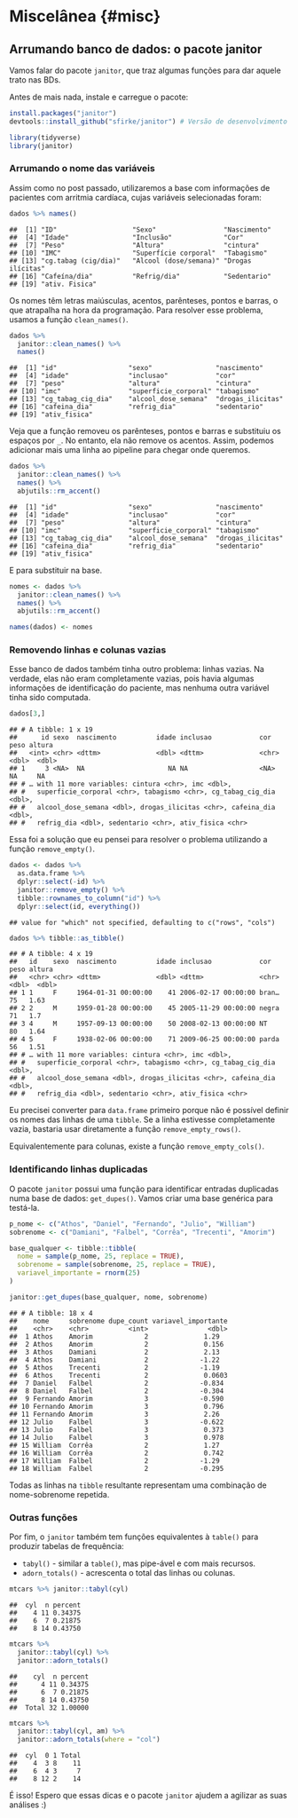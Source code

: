 # Miscelânea {#misc}


## Arrumando banco de dados: o pacote janitor

Vamos falar do pacote `janitor`, que traz algumas funções para dar aquele trato nas BDs.

Antes de mais nada, instale e carregue o pacote:


```r
install.packages("janitor")
devtools::install_github("sfirke/janitor") # Versão de desenvolvimento
```


```r
library(tidyverse)
library(janitor)
```

### Arrumando o nome das variáveis

Assim como no post passado, utilizaremos a base com informações de pacientes com arritmia cardíaca, cujas variáveis selecionadas foram:





```r
dados %>% names()
```

```
##  [1] "ID"                   "Sexo"                 "Nascimento"          
##  [4] "Idade"                "Inclusão"             "Cor"                 
##  [7] "Peso"                 "Altura"               "cintura"             
## [10] "IMC"                  "Superfície corporal"  "Tabagismo"           
## [13] "cg.tabag (cig/dia)"   "Alcool (dose/semana)" "Drogas ilícitas"     
## [16] "Cafeína/dia"          "Refrig/dia"           "Sedentario"          
## [19] "ativ. Fisica"
```

Os nomes têm letras maiúsculas, acentos, parênteses, pontos e barras, o que atrapalha na hora da programação. Para resolver esse problema, usamos a função `clean_names()`.


```r
dados %>% 
  janitor::clean_names() %>% 
  names()
```

```
##  [1] "id"                  "sexo"                "nascimento"         
##  [4] "idade"               "inclusao"            "cor"                
##  [7] "peso"                "altura"              "cintura"            
## [10] "imc"                 "superficie_corporal" "tabagismo"          
## [13] "cg_tabag_cig_dia"    "alcool_dose_semana"  "drogas_ilicitas"    
## [16] "cafeina_dia"         "refrig_dia"          "sedentario"         
## [19] "ativ_fisica"
```

Veja que a função removeu os parênteses, pontos e barras e substituiu os espaços por `_`. No entanto, ela não remove os acentos. Assim, podemos adicionar mais uma linha ao pipeline para chegar onde queremos.


```r
dados %>%
  janitor::clean_names() %>% 
  names() %>% 
  abjutils::rm_accent()
```

```
##  [1] "id"                  "sexo"                "nascimento"         
##  [4] "idade"               "inclusao"            "cor"                
##  [7] "peso"                "altura"              "cintura"            
## [10] "imc"                 "superficie_corporal" "tabagismo"          
## [13] "cg_tabag_cig_dia"    "alcool_dose_semana"  "drogas_ilicitas"    
## [16] "cafeina_dia"         "refrig_dia"          "sedentario"         
## [19] "ativ_fisica"
```

E para substituir na base.


```r
nomes <- dados %>%
  janitor::clean_names() %>% 
  names() %>% 
  abjutils::rm_accent()

names(dados) <- nomes
```

### Removendo linhas e colunas vazias



Esse banco de dados também tinha outro problema: linhas vazias. Na verdade, elas não eram completamente vazias, pois havia algumas informações de identificação do paciente, mas nenhuma outra variável tinha sido computada.


```r
dados[3,]
```

```
## # A tibble: 1 x 19
##      id sexo  nascimento          idade inclusao            cor    peso altura
##   <int> <chr> <dttm>              <dbl> <dttm>              <chr> <dbl>  <dbl>
## 1     3 <NA>  NA                     NA NA                  <NA>     NA     NA
## # … with 11 more variables: cintura <chr>, imc <dbl>,
## #   superficie_corporal <chr>, tabagismo <chr>, cg_tabag_cig_dia <dbl>,
## #   alcool_dose_semana <dbl>, drogas_ilicitas <chr>, cafeina_dia <dbl>,
## #   refrig_dia <dbl>, sedentario <chr>, ativ_fisica <chr>
```

Essa foi a solução que eu pensei para resolver o problema utilizando a função `remove_empty()`.


```r
dados <- dados %>% 
  as.data.frame %>% 
  dplyr::select(-id) %>% 
  janitor::remove_empty() %>% 
  tibble::rownames_to_column("id") %>% 
  dplyr::select(id, everything())
```

```
## value for "which" not specified, defaulting to c("rows", "cols")
```

```r
dados %>% tibble::as_tibble()
```

```
## # A tibble: 4 x 19
##   id    sexo  nascimento          idade inclusao            cor    peso altura
##   <chr> <chr> <dttm>              <dbl> <dttm>              <chr> <dbl>  <dbl>
## 1 1     F     1964-01-31 00:00:00    41 2006-02-17 00:00:00 bran…    75   1.63
## 2 2     M     1959-01-28 00:00:00    45 2005-11-29 00:00:00 negra    71   1.7 
## 3 4     M     1957-09-13 00:00:00    50 2008-02-13 00:00:00 NT       80   1.64
## 4 5     F     1938-02-06 00:00:00    71 2009-06-25 00:00:00 parda    56   1.51
## # … with 11 more variables: cintura <chr>, imc <dbl>,
## #   superficie_corporal <chr>, tabagismo <chr>, cg_tabag_cig_dia <dbl>,
## #   alcool_dose_semana <dbl>, drogas_ilicitas <chr>, cafeina_dia <dbl>,
## #   refrig_dia <dbl>, sedentario <chr>, ativ_fisica <chr>
```

Eu precisei converter para `data.frame` primeiro porque não é possível definir os nomes das linhas de uma `tibble`. Se a linha estivesse completamente vazia, bastaria usar diretamente a função `remove_empty_rows()`.

Equivalentemente para colunas, existe a função `remove_empty_cols()`.

### Identificando linhas duplicadas

O pacote `janitor` possui uma função para identificar entradas duplicadas numa base de dados: `get_dupes()`. Vamos criar uma base genérica para testá-la.


```r
p_nome <- c("Athos", "Daniel", "Fernando", "Julio", "William")
sobrenome <- c("Damiani", "Falbel", "Corrêa", "Trecenti", "Amorim")

base_qualquer <- tibble::tibble(
  nome = sample(p_nome, 25, replace = TRUE),
  sobrenome = sample(sobrenome, 25, replace = TRUE),
  variavel_importante = rnorm(25)
)

janitor::get_dupes(base_qualquer, nome, sobrenome)
```

```
## # A tibble: 18 x 4
##    nome     sobrenome dupe_count variavel_importante
##    <chr>    <chr>          <int>               <dbl>
##  1 Athos    Amorim             2              1.29  
##  2 Athos    Amorim             2              0.156 
##  3 Athos    Damiani            2              2.13  
##  4 Athos    Damiani            2             -1.22  
##  5 Athos    Trecenti           2             -1.19  
##  6 Athos    Trecenti           2              0.0603
##  7 Daniel   Falbel             2             -0.834 
##  8 Daniel   Falbel             2             -0.304 
##  9 Fernando Amorim             3             -0.590 
## 10 Fernando Amorim             3              0.796 
## 11 Fernando Amorim             3              2.26  
## 12 Julio    Falbel             3             -0.622 
## 13 Julio    Falbel             3              0.373 
## 14 Julio    Falbel             3              0.978 
## 15 William  Corrêa             2              1.27  
## 16 William  Corrêa             2              0.742 
## 17 William  Falbel             2             -1.29  
## 18 William  Falbel             2             -0.295
```

Todas as linhas na `tibble` resultante representam uma combinação de nome-sobrenome repetida.

### Outras funções

Por fim, o `janitor` também tem funções equivalentes à `table()` para produzir tabelas de frequência:

- `tabyl()` - similar a `table()`, mas pipe-ável e com mais recursos.
- `adorn_totals()` - acrescenta o total das linhas ou colunas.



```r
mtcars %>% janitor::tabyl(cyl)
```

```
##  cyl  n percent
##    4 11 0.34375
##    6  7 0.21875
##    8 14 0.43750
```

```r
mtcars %>% 
  janitor::tabyl(cyl) %>% 
  janitor::adorn_totals()
```

```
##    cyl  n percent
##      4 11 0.34375
##      6  7 0.21875
##      8 14 0.43750
##  Total 32 1.00000
```

```r
mtcars %>% 
  janitor::tabyl(cyl, am) %>% 
  janitor::adorn_totals(where = "col")
```

```
##  cyl  0 1 Total
##    4  3 8    11
##    6  4 3     7
##    8 12 2    14
```

É isso! Espero que essas dicas e o pacote `janitor` ajudem a agilizar as suas análises :)
